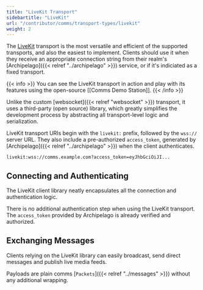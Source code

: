 ```yaml
---
title: "LiveKit Transport"
sidebartitle: "LiveKit"
url: "/contributor/comms/transport-types/livekit"
weight: 2
---
```


The [LiveKit](https://livekit.io/) transport is the most versatile and efficient of the supported transports, and also the easiest to implement. Clients should use it when they receive an appropriate connection string from their realm's [Archipelago]({{< relref "../archipelago" >}}) service, or if it's indiciated as a fixed transport.

{{< info >}}
You can see the LiveKit transport in action and play with its features using the open-source [[Comms Demo Station]].
{{< /info >}}

Unlike the custom [websocket]({{< relref "websocket" >}}) transport, it uses a third-party (open source) library, which greatly simplifies the development process by abstracting all transport-level logic and serialization.

LiveKit transport URIs begin with the `livekit:` prefix, followed by the `wss://` server URL. They also include a pre-authorized `access_token`, generated by [Archipelago]({{< relref "../archipelago" >}}) when the client authenticates.

```
livekit:wss://comms.example.com?access_token=eyJhbGciOiJI...
```

## Connecting and Authenticating

The LiveKit client library neatly encapsulates all the connection and authentication logic.

There is no additional authentication step when using the LiveKit transport. The `access_token` provided by Archipelago is already verified and authorized.


## Exchanging Messages

Clients relying on the LiveKit library can easily broadcast, send direct messages and publish live media feeds.

Payloads are plain comms [`Packets`]({{< relref "../messages" >}}) without any additional wrapping.